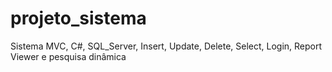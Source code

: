 # projeto_sistema
Sistema MVC, C#, SQL_Server, Insert, Update, Delete, Select, Login, Report Viewer e pesquisa dinâmica 
